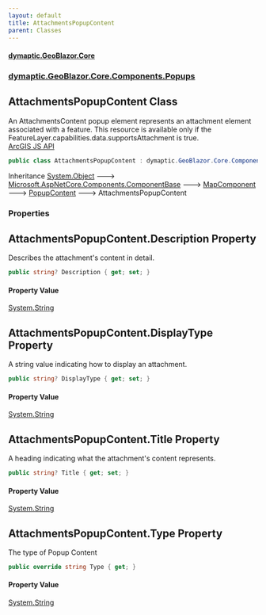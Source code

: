 ```yaml
---
layout: default
title: AttachmentsPopupContent
parent: Classes
---
```

#### [dymaptic.GeoBlazor.Core](index.html 'index')
### [dymaptic.GeoBlazor.Core.Components.Popups](index.html#dymaptic.GeoBlazor.Core.Components.Popups 'dymaptic.GeoBlazor.Core.Components.Popups')

## AttachmentsPopupContent Class

An AttachmentsContent popup element represents an attachment element associated with a feature. This resource is available only if the FeatureLayer.capabilities.data.supportsAttachment is true.  
<a target="_blank" href="https://developers.arcgis.com/javascript/latest/api-reference/esri-popup-content-AttachmentsContent.html">ArcGIS JS API</a>

```csharp
public class AttachmentsPopupContent : dymaptic.GeoBlazor.Core.Components.Popups.PopupContent
```

Inheritance [System.Object](https://docs.microsoft.com/en-us/dotnet/api/System.Object 'System.Object') &#129106; [Microsoft.AspNetCore.Components.ComponentBase](https://docs.microsoft.com/en-us/dotnet/api/Microsoft.AspNetCore.Components.ComponentBase 'Microsoft.AspNetCore.Components.ComponentBase') &#129106; [MapComponent](dymaptic.GeoBlazor.Core.Components.MapComponent.html 'dymaptic.GeoBlazor.Core.Components.MapComponent') &#129106; [PopupContent](dymaptic.GeoBlazor.Core.Components.Popups.PopupContent.html 'dymaptic.GeoBlazor.Core.Components.Popups.PopupContent') &#129106; AttachmentsPopupContent
### Properties

<a name='dymaptic.GeoBlazor.Core.Components.Popups.AttachmentsPopupContent.Description'></a>

## AttachmentsPopupContent.Description Property

Describes the attachment's content in detail.

```csharp
public string? Description { get; set; }
```

#### Property Value
[System.String](https://docs.microsoft.com/en-us/dotnet/api/System.String 'System.String')

<a name='dymaptic.GeoBlazor.Core.Components.Popups.AttachmentsPopupContent.DisplayType'></a>

## AttachmentsPopupContent.DisplayType Property

A string value indicating how to display an attachment.

```csharp
public string? DisplayType { get; set; }
```

#### Property Value
[System.String](https://docs.microsoft.com/en-us/dotnet/api/System.String 'System.String')

<a name='dymaptic.GeoBlazor.Core.Components.Popups.AttachmentsPopupContent.Title'></a>

## AttachmentsPopupContent.Title Property

A heading indicating what the attachment's content represents.

```csharp
public string? Title { get; set; }
```

#### Property Value
[System.String](https://docs.microsoft.com/en-us/dotnet/api/System.String 'System.String')

<a name='dymaptic.GeoBlazor.Core.Components.Popups.AttachmentsPopupContent.Type'></a>

## AttachmentsPopupContent.Type Property

The type of Popup Content

```csharp
public override string Type { get; }
```

#### Property Value
[System.String](https://docs.microsoft.com/en-us/dotnet/api/System.String 'System.String')

